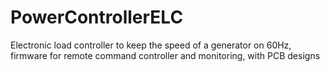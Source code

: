 # PowerControllerELC
Electronic load controller to keep the speed of a generator on 60Hz, firmware for remote command controller and monitoring, with PCB designs

